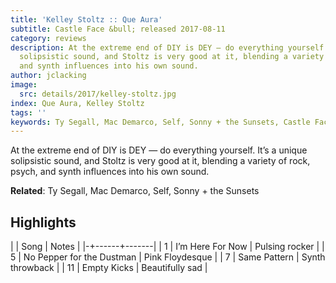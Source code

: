 ```yaml
---
title: 'Kelley Stoltz :: Que Aura'
subtitle: Castle Face &bull; released 2017-08-11
category: reviews
description: At the extreme end of DIY is DEY — do everything yourself. It’s a unique
  solipsistic sound, and Stoltz is very good at it, blending a variety of rock, psych,
  and synth influences into his own sound.
author: jclacking
image:
  src: details/2017/kelley-stoltz.jpg
index: Que Aura, Kelley Stoltz
tags: ''
keywords: Ty Segall, Mac Demarco, Self, Sonny + the Sunsets, Castle Face
---
```

At the extreme end of DIY is DEY — do everything yourself. It’s a unique solipsistic sound, and Stoltz is very good at it, blending a variety of rock, psych, and synth influences into his own sound.<!--more-->

**Related**: Ty Segall, Mac Demarco, Self, Sonny + the Sunsets

## Highlights

| | Song | Notes |
|-+------+-------|
| 1 | I’m Here For Now | Pulsing rocker |
| 5 | No Pepper for the Dustman | Pink Floydesque |
| 7 | Same Pattern | Synth throwback |
| 11 | Empty Kicks | Beautifully sad |

